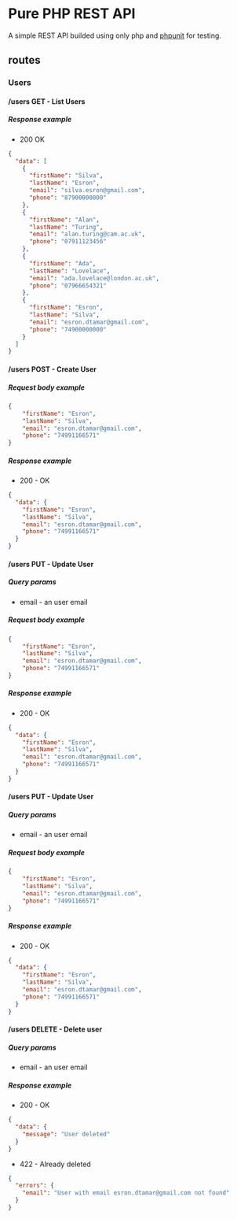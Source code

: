 # Pure PHP REST API

A simple REST API builded using only php and [phpunit](https://phpunit.de/) for testing.

## routes

### Users

#### /users GET - List Users

##### Response example

- 200 OK
```json
{
  "data": [
    {
      "firstName": "Silva",
      "lastName": "Esron",
      "email": "silva.esron@gmail.com",
      "phone": "87900000000"
    },
    {
      "firstName": "Alan",
      "lastName": "Turing",
      "email": "alan.turing@cam.ac.uk",
      "phone": "07911123456"
    },
    {
      "firstName": "Ada",
      "lastName": "Lovelace",
      "email": "ada.lovelace@london.ac.uk",
      "phone": "07966654321"
    },
    {
      "firstName": "Esron",
      "lastName": "Silva",
      "email": "esron.dtamar@gmail.com",
      "phone": "74900000000"
    }
  ]
}
```

#### /users POST - Create User

##### Request body example

```json
{
	"firstName": "Esron",
	"lastName": "Silva",
	"email": "esron.dtamar@gmail.com",
	"phone": "74991166571"
}
```

##### Response example

- 200 - OK
```json
{
  "data": {
    "firstName": "Esron",
    "lastName": "Silva",
    "email": "esron.dtamar@gmail.com",
    "phone": "74991166571"
  }
}
```

#### /users PUT - Update User

##### Query params

- email - an user email

##### Request body example

```json
{
	"firstName": "Esron",
	"lastName": "Silva",
	"email": "esron.dtamar@gmail.com",
	"phone": "74991166571"
}
```

##### Response example

- 200 - OK
```json
{
  "data": {
    "firstName": "Esron",
    "lastName": "Silva",
    "email": "esron.dtamar@gmail.com",
    "phone": "74991166571"
  }
}
```

#### /users PUT - Update User

##### Query params

- email - an user email

##### Request body example

```json
{
	"firstName": "Esron",
	"lastName": "Silva",
	"email": "esron.dtamar@gmail.com",
	"phone": "74991166571"
}
```

##### Response example

- 200 - OK
```json
{
  "data": {
    "firstName": "Esron",
    "lastName": "Silva",
    "email": "esron.dtamar@gmail.com",
    "phone": "74991166571"
  }
}
```

#### /users DELETE - Delete user

##### Query params

- email - an user email

##### Response example

- 200 - OK
```json
{
  "data": {
    "message": "User deleted"
  }
}
```

- 422 - Already deleted
```json
{
  "errors": {
    "email": "User with email esron.dtamar@gmail.com not found"
  }
}
```
